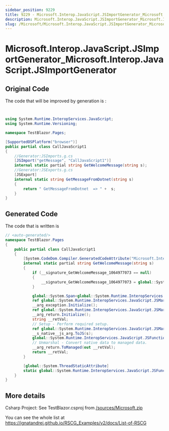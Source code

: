 ```yaml
---
sidebar_position: 9229 
title: 9229 - Microsoft.Interop.JavaScript.JSImportGenerator_Microsoft.Interop.JavaScript.JSImportGenerator
description: Microsoft.Interop.JavaScript.JSImportGenerator_Microsoft.Interop.JavaScript.JSImportGenerator
slug: /Microsoft/Microsoft.Interop.JavaScript.JSImportGenerator_Microsoft.Interop.JavaScript.JSImportGenerator
---
```


# Microsoft.Interop.JavaScript.JSImportGenerator_Microsoft.Interop.JavaScript.JSImportGenerator


##  Original Code

The code that will be improved by generation is :
```csharp showLineNumbers


using System.Runtime.InteropServices.JavaScript;
using System.Runtime.Versioning;

namespace TestBlazor.Pages;

[SupportedOSPlatform("browser")]
public partial class CallJavaScript1
{
    //Generator:JSImports.g.cs
    [JSImport("getMessage", "CallJavaScript1")]
    internal static partial string GetWelcomeMessage(string s);
    //Generator:JSExports.g.cs
    [JSExport]
    internal static string GetMessageFromDotnet(string s)
    {
        return " GetMessageFromDotnet  => " +  s;
    }
}
```

## Generated Code

The code that is written is
```csharp showLineNumbers
// <auto-generated/>
namespace TestBlazor.Pages
{
    public partial class CallJavaScript1
    {
        [System.CodeDom.Compiler.GeneratedCodeAttribute("Microsoft.Interop.JavaScript.JSImportGenerator", "7.0.8.42427")]
        internal static partial string GetWelcomeMessage(string s)
        {
            if (__signature_GetWelcomeMessage_1064977073 == null)
            {
                __signature_GetWelcomeMessage_1064977073 = global::System.Runtime.InteropServices.JavaScript.JSFunctionBinding.BindJSFunction("getMessage", "CallJavaScript1", new global::System.Runtime.InteropServices.JavaScript.JSMarshalerType[] { global::System.Runtime.InteropServices.JavaScript.JSMarshalerType.String, global::System.Runtime.InteropServices.JavaScript.JSMarshalerType.String });
            }

            global::System.Span<global::System.Runtime.InteropServices.JavaScript.JSMarshalerArgument> __arguments_buffer = stackalloc global::System.Runtime.InteropServices.JavaScript.JSMarshalerArgument[3];
            ref global::System.Runtime.InteropServices.JavaScript.JSMarshalerArgument __arg_exception = ref __arguments_buffer[0];
            __arg_exception.Initialize();
            ref global::System.Runtime.InteropServices.JavaScript.JSMarshalerArgument __arg_return = ref __arguments_buffer[1];
            __arg_return.Initialize();
            string __retVal;
            // Setup - Perform required setup.
            ref global::System.Runtime.InteropServices.JavaScript.JSMarshalerArgument __s_native__js_arg = ref __arguments_buffer[2];
            __s_native__js_arg.ToJS(s);
            global::System.Runtime.InteropServices.JavaScript.JSFunctionBinding.InvokeJS(__signature_GetWelcomeMessage_1064977073, __arguments_buffer);
            // Unmarshal - Convert native data to managed data.
            __arg_return.ToManaged(out __retVal);
            return __retVal;
        }

        [global::System.ThreadStaticAttribute]
        static global::System.Runtime.InteropServices.JavaScript.JSFunctionBinding __signature_GetWelcomeMessage_1064977073;
    }
}

```

## More details

Csharp Project: See TestBlazor.csproj from [/sources/Microsoft.zip](/sources/Microsoft.zip)


<p>
    You can see the whole list at 
    <a target="_blank" href='https://ignatandrei.github.io/RSCG_Examples/v2/docs/List-of-RSCG'>
        https://ignatandrei.github.io/RSCG_Examples/v2/docs/List-of-RSCG
    </a>
</p>

